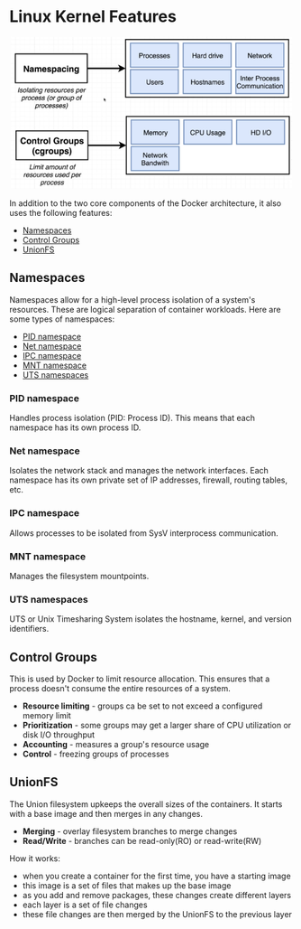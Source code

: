 
# Linux Kernel Features

<p align=center>
<img width=500 src="../../Images/namespacing-controlgroups.png">
</p>

In addition to the two core components of the Docker architecture, it also uses the following features:

- [Namespaces](#namespaces)
- [Control Groups](#control-groups)
- [UnionFS](#unionfs)

## Namespaces

Namespaces allow for a high-level process isolation of a system's resources. These are logical separation of container workloads. Here are some types of namespaces:

- [PID namespace](#pid-namespace)
- [Net namespace](#net-namespace)
- [IPC namespace](#ipc-namespace)
- [MNT namespace](#mnt-namespace)
- [UTS namespaces](#uts-namespaces)

### PID namespace

Handles process isolation (PID: Process ID). This means that each namespace has its own process ID.

### Net namespace

Isolates the network stack and manages the network interfaces. Each namespace has its own private set of IP addresses, firewall, routing tables, etc.

### IPC namespace 

Allows processes to be isolated from SysV interprocess communication.

### MNT namespace

Manages the filesystem mountpoints.

### UTS namespaces

UTS or Unix Timesharing System isolates the hostname, kernel, and version identifiers.

## Control Groups

This is used by Docker to limit resource allocation. This ensures that a process doesn't consume the entire resources of a system.

- **Resource limiting** - groups ca be set to not exceed a configured memory limit
- **Prioritization** - some groups may get a larger share of CPU utilization or disk I/O throughput
- **Accounting** - measures a group's resource usage
- **Control** - freezing groups of processes

## UnionFS

The Union filesystem upkeeps the overall sizes of the containers. It starts with a base image and then merges in any changes.

- **Merging** - overlay filesystem branches to merge changes
- **Read/Write** - branches can be read-only(RO) or read-write(RW)

How it works:

- when you create a container for the first time, you have a starting image
- this image is a set of files that makes up the base image
- as you add and remove packages, these changes create different layers 
- each layer is a set of file changes
- these file changes are then merged by the UnionFS to the previous layer
